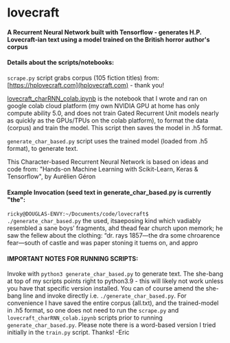 # lovecraft 

#### A Recurrent Neural Network built with Tensorflow - generates H.P. Lovecraft-ian text using a model trained on the British horror author's corpus

#### Details about the scripts/notebooks: 
`scrape.py` script grabs corpus (105 fiction titles) from: 
[https://hplovecraft.com](hplovecraft.com) - thank you!

[lovecraft_charRNN_colab.ipynb](https://github.com/emgullufsen/lovecraft/blob/main/lovecraft_charRNN_colab.ipynb)
is the notebook that I wrote and ran on google colab cloud platform (my own
NVIDIA GPU at home has only compute ability 5.0, and does not train Gated
Recurrent Unit models nearly as quickly as the GPUs/TPUs on the colab
platform), to format the data (corpus) and train the model. This script then
saves the model in .h5 format.

`generate_char_based.py` script uses the trained model (loaded from .h5
format), to generate text.

This Character-based Recurrent Neural Network is based on ideas and code from:
"Hands-on Machine Learning with Scikit-Learn, Keras & Tensorflow", by Aurélien
Géron

#### Example Invocation (seed text in generate_char_based.py is currently "the":
`ricky@DOUGLAS-ENVY:~/Documents/code/lovecraft$ ./generate_char_based.py`
the used, itsaeposing kind which vadiably resembled a
sane boys’ fragments, ahd thead fear church
upon memork; he saw the fellew about the clothing: “dr. rays 1857—the dra some chroarence
fear—south of castle and was paper stoning
it tuems on, and appro

#### IMPORTANT NOTES FOR RUNNING SCRIPTS: 
Invoke with `python3 generate_char_based.py` to generate text. The she-bang at
top of my scripts points right to python3.9 - this will likely not work unless
you have that specific version installed. You can of course amend the she-bang
line and invoke directly i.e. `./generate_char_based.py`. For convenience I
have saved the entire corpus (all.txt), and the trained-model in .h5 format, so
one does not need to run the `scrape.py` and `lovecraft_charRNN_colab.ipynb`
scripts prior to running `generate_char_based.py`. Please note there is a
word-based version I tried initially in the `train.py` script. Thanks! -Eric
